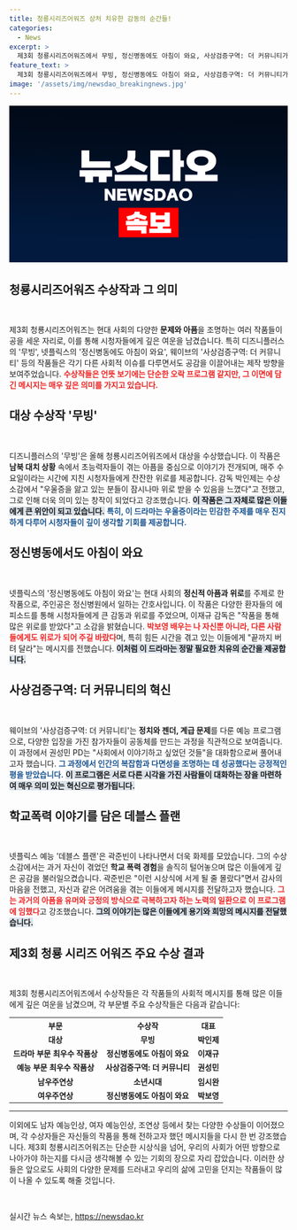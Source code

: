 ```yaml
---
title: 청룡시리즈어워즈 상처 치유한 감동의 순간들!
categories:
  - News
excerpt: >
  제3회 청룡시리즈어워즈에서 무빙, 정신병동에도 아침이 와요, 사상검증구역: 더 커뮤니티가 큰 상을 거머쥐며 현대 사회의 아픔과 갈등을 솔직하게 드러냈다. 상처받은 이들에게 위로와 공감을 전하는 이들, 그들의 이야기를 들어보자!
feature_text: >
  제3회 청룡시리즈어워즈에서 무빙, 정신병동에도 아침이 와요, 사상검증구역: 더 커뮤니티가 큰 상을 거머쥐며 현대 사회의 아픔과 갈등을 솔직하게 드러냈다. 상처받은 이들에게 위로와 공감을 전하는 이들, 그들의 이야기를 들어보자!
image: '/assets/img/newsdao_breakingnews.jpg'
---
```


<p><img src="/assets/img/newsdao_breakingnews.jpg" alt="cryptoinkorea 속보" /></p>

<h2 data-ke-size="size26">청룡시리즈어워즈 수상작과 그 의미</h2>

<p data-ke-size="size16">&nbsp;</p> 

<p>제3회 청룡시리즈어워즈는 현대 사회의 다양한 <b>문제와 아픔</b>을 조명하는 여러 작품들이 공을 세운 자리로, 이를 통해 시청자들에게 깊은 여운을 남겼습니다. 특히 디즈니플러스의 '무빙', 넷플릭스의 '정신병동에도 아침이 와요', 웨이브의 '사상검증구역: 더 커뮤니티' 등의 작품들은 각기 다른 사회적 이슈를 다루면서도 공감을 이끌어내는 제작 방향을 보여주었습니다. <b><span style="color: #ee2323;">수상작들은 언뜻 보기에는 단순한 오락 프로그램 같지만, 그 이면에 담긴 메시지는 매우 깊은 의미를 가지고 있습니다.</span></b></p>

<h2 data-ke-size="size26">대상 수상작 '무빙'</h2>

<p data-ke-size="size16">&nbsp;</p>

<p>디즈니플러스의 '무빙'은 올해 청룡시리즈어워즈에서 대상을 수상했습니다. 이 작품은 <b>남북 대치 상황</b> 속에서 초능력자들이 겪는 아픔을 중심으로 이야기가 전개되며, 매주 수요일이라는 시간에 지친 시청자들에게 잔잔한 위로를 제공합니다. 감독 박인제는 수상 소감에서 "우울증을 앓고 있는 분들이 잠시나마 위로 받을 수 있음을 느꼈다"고 전했고, 그로 인해 더욱 의미 있는 창작이 되었다고 강조했습니다. <b><span style="background-color: #21538527;">이 작품은 그 자체로 많은 이들에게 큰 위안이 되고 있습니다.</span></b> <b><span style="color: #1a5490;">특히, 이 드라마는 우울증이라는 민감한 주제를 매우 진지하게 다루어 시청자들이 깊이 생각할 기회를 제공합니다.</span></b></p>

<h2 data-ke-size="size26">정신병동에서도 아침이 와요</h2>

<p data-ke-size="size16">&nbsp;</p>

<p>넷플릭스의 '정신병동에도 아침이 와요'는 현대 사회의 <b>정신적 아픔과 위로</b>를 주제로 한 작품으로, 주인공은 정신병원에서 일하는 간호사입니다. 이 작품은 다양한 환자들의 에피소드를 통해 시청자들에게 큰 감동과 위로를 주었으며, 이재규 감독은 "작품을 통해 많은 위로를 받았다"고 소감을 밝혔습니다. <b><span style="color: #ee2323;">박보영 배우는 나 자신뿐 아니라, 다른 사람들에게도 위로가 되어 주길 바랐다</span></b>며, 특히 힘든 시간을 겪고 있는 이들에게 "끝까지 버텨 달라"는 메시지를 전했습니다. <b><span style="background-color: #21538527;">이처럼 이 드라마는 정말 필요한 치유의 순간을 제공합니다.</span></b></p>

<h2 data-ke-size="size26">사상검증구역: 더 커뮤니티의 혁신</h2>

<p data-ke-size="size16">&nbsp;</p>

<p>웨이브의 '사상검증구역: 더 커뮤니티'는 <b>정치와 젠더, 계급 문제</b>를 다룬 예능 프로그램으로, 다양한 입장을 가진 참가자들이 공동체를 만드는 과정을 직관적으로 보여줍니다. 이 과정에서 권성민 PD는 "사회에서 이야기하고 싶었던 것들"을 대화함으로써 풀어내고자 했습니다. <b><span style="color: #1a5490;">그 과정에서 인간의 복잡함과 다면성을 조명하는 데 성공했다는 긍정적인 평을 받았습니다.</span></b> <b><span style="background-color: #21538527;">이 프로그램은 서로 다른 시각을 가진 사람들이 대화하는 장을 마련하여 매우 의미 있는 혁신으로 평가됩니다.</span></b> </p>

<h2 data-ke-size="size26">학교폭력 이야기를 담은 데블스 플랜</h2>

<p data-ke-size="size16">&nbsp;</p>

<p>넷플릭스 예능 '데블스 플랜'은 곽준빈이 나타나면서 더욱 화제를 모았습니다. 그의 수상 소감에서는 과거 자신이 겪었던 <b>학교 폭력 경험</b>을 솔직히 털어놓으며 많은 이들에게 깊은 공감을 불러일으켰습니다. 곽준빈은 "이런 시상식에 서게 될 줄 몰랐다"면서 감사의 마음을 전했고, 자신과 같은 어려움을 겪는 이들에게 메시지를 전달하고자 했습니다. <b><span style="color: #ee2323;">그는 과거의 아픔을 유머와 긍정의 방식으로 극복하고자 하는 노력의 일환으로 이 프로그램에 임했다</span></b>고 강조했습니다. <b><span style="background-color: #21538527;">그의 이야기는 많은 이들에게 용기와 희망의 메시지를 전달했습니다.</span></b> </p>

<h2 data-ke-size="size26">제3회 청룡 시리즈 어워즈 주요 수상 결과</h2>

<p data-ke-size="size16">&nbsp;</p>

<p>제3회 청룡시리즈어워즈에서 수상작들은 각 작품들의 사회적 메시지를 통해 많은 이들에게 깊은 여운을 남겼으며, 각 부문별 주요 수상작들은 다음과 같습니다:</p>

<table>
    <tr>
        <th style="text-align: center;">부문</th>
        <th style="text-align: center;">수상작</th>
        <th style="text-align: center;">대표</th>
    </tr>
    <tr>
        <td style="text-align: center; height: 17px;"><b>대상</b></td>
        <td style="text-align: center; height: 17px;"><b>무빙</b></td>
        <td style="text-align: center; height: 17px;"><b>박인제</b></td>
    </tr>
    <tr>
        <td style="text-align: center; height: 17px;"><b>드라마 부문 최우수 작품상</b></td>
        <td style="text-align: center; height: 17px;"><b>정신병동에도 아침이 와요</b></td>
        <td style="text-align: center; height: 17px;"><b>이재규</b></td>
    </tr>
    <tr>
        <td style="text-align: center; height: 17px;"><b>예능 부문 최우수 작품상</b></td>
        <td style="text-align: center; height: 17px;"><b>사상검증구역: 더 커뮤니티</b></td>
        <td style="text-align: center; height: 17px;"><b>권성민</b></td>
    </tr>
    <tr>
        <td style="text-align: center; height: 17px;"><b>남우주연상</b></td>
        <td style="text-align: center; height: 17px;"><b>소년시대</b></td>
        <td style="text-align: center; height: 17px;"><b>임시완</b></td>
    </tr>
    <tr>
        <td style="text-align: center; height: 17px;"><b>여우주연상</b></td>
        <td style="text-align: center; height: 17px;"><b>정신병동에도 아침이 와요</b></td>
        <td style="text-align: center; height: 17px;"><b>박보영</b></td>
    </tr>
</table>

<hr>

<p data-ke-size="size16">이외에도 남자 예능인상, 여자 예능인상, 조연상 등에서 찾는 다양한 수상들이 이어졌으며, 각 수상자들은 자신들의 작품을 통해 전하고자 했던 메시지들을 다시 한 번 강조했습니다. 제3회 청룡시리즈어워즈는 단순한 시상식을 넘어, 우리의 사회가 어떤 방향으로 나아가야 하는지를 다시금 생각해볼 수 있는 기회의 장으로 자리 잡았습니다. 이러한 상들은 앞으로도 사회의 다양한 문제를 드러내고 우리의 삶에 고민을 던지는 작품들이 많이 나올 수 있도록 해줄 것입니다.</p> 

<p data-ke-size="size16">&nbsp;</p> 
실시간 뉴스 속보는, <a href="https://newsdao.kr" rel="dofollow">https://newsdao.kr</a>


